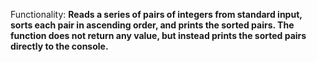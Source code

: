 Functionality: **Reads a series of pairs of integers from standard input, sorts each pair in ascending order, and prints the sorted pairs. The function does not return any value, but instead prints the sorted pairs directly to the console.**